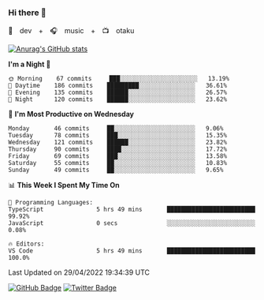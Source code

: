 ### Hi there 👋

🚀　dev　+　🎧　music　+　📺　otaku


[![Anurag's GitHub stats](https://github-readme-stats.vercel.app/api?username=koheitasaka&count_private=true&show_icons=true&theme=monokai)](https://github.com/koheitasaka/github-readme-stats)

<!--START_SECTION:waka-->
**I'm a Night 🦉** 

```text
🌞 Morning    67 commits     ███░░░░░░░░░░░░░░░░░░░░░░   13.19% 
🌆 Daytime    186 commits    █████████░░░░░░░░░░░░░░░░   36.61% 
🌃 Evening    135 commits    ██████░░░░░░░░░░░░░░░░░░░   26.57% 
🌙 Night      120 commits    ██████░░░░░░░░░░░░░░░░░░░   23.62%

```
📅 **I'm Most Productive on Wednesday** 

```text
Monday       46 commits     ██░░░░░░░░░░░░░░░░░░░░░░░   9.06% 
Tuesday      78 commits     ███░░░░░░░░░░░░░░░░░░░░░░   15.35% 
Wednesday    121 commits    ██████░░░░░░░░░░░░░░░░░░░   23.82% 
Thursday     90 commits     ████░░░░░░░░░░░░░░░░░░░░░   17.72% 
Friday       69 commits     ███░░░░░░░░░░░░░░░░░░░░░░   13.58% 
Saturday     55 commits     ██░░░░░░░░░░░░░░░░░░░░░░░   10.83% 
Sunday       49 commits     ██░░░░░░░░░░░░░░░░░░░░░░░   9.65%

```


📊 **This Week I Spent My Time On** 

```text
💬 Programming Languages: 
TypeScript               5 hrs 49 mins       █████████████████████████   99.92% 
JavaScript               0 secs              ░░░░░░░░░░░░░░░░░░░░░░░░░   0.08%

🔥 Editors: 
VS Code                  5 hrs 49 mins       █████████████████████████   100.0%

```


 Last Updated on 29/04/2022 19:34:39 UTC
<!--END_SECTION:waka-->

[![GitHub Badge](https://img.shields.io/badge/GitHub-100000?style=for-the-badge&logo=github&logoColor=white)](https://github.com/koheitasaka)
[![Twitter Badge](https://img.shields.io/badge/Twitter-1DA1F2?style=for-the-badge&logo=twitter&logoColor=white)](https://twitter.com/sleep_asleep_)
